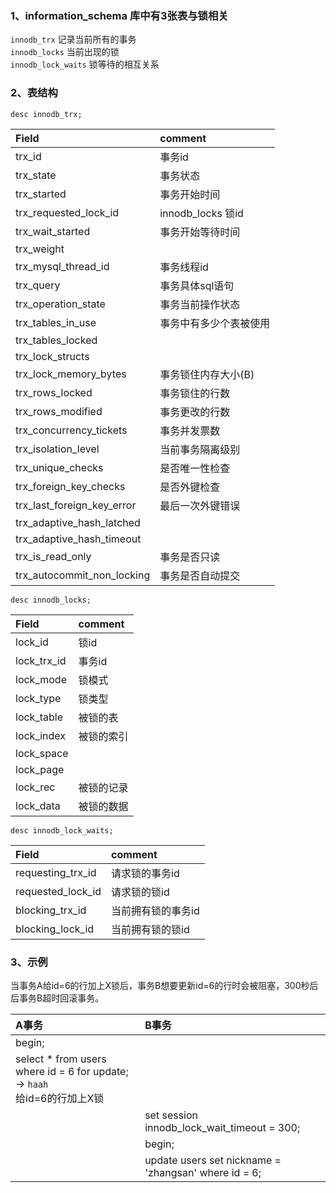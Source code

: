 ### 1、information_schema 库中有3张表与锁相关   
`innodb_trx` 记录当前所有的事务   
`innodb_locks` 当前出现的锁   
`innodb_lock_waits` 锁等待的相互关系   

### 2、表结构   
`desc innodb_trx;`   

| Field                      | comment                     |
| :------------------------- | :-------------------------- |
| trx_id                     | 事务id                      |
| trx_state                  | 事务状态                    |
| trx_started                | 事务开始时间                |
| trx_requested_lock_id      | innodb_locks 锁id           |
| trx_wait_started           | 事务开始等待时间            |
| trx_weight                 |                             |
| trx_mysql_thread_id        | 事务线程id                  |
| trx_query                  | 事务具体sql语句             |
| trx_operation_state        | 事务当前操作状态            |
| trx_tables_in_use          | 事务中有多少个表被使用      |
| trx_tables_locked          |                             |
| trx_lock_structs           |                             |
| trx_lock_memory_bytes      | 事务锁住内存大小(B)         |
| trx_rows_locked            | 事务锁住的行数              |
| trx_rows_modified          | 事务更改的行数              |
| trx_concurrency_tickets    | 事务并发票数                |
| trx_isolation_level        | 当前事务隔离级别            |
| trx_unique_checks          | 是否唯一性检查              |
| trx_foreign_key_checks     | 是否外键检查                |
| trx_last_foreign_key_error | 最后一次外键错误            |
| trx_adaptive_hash_latched  |                             |
| trx_adaptive_hash_timeout  |                             |
| trx_is_read_only           | 事务是否只读                |
| trx_autocommit_non_locking | 事务是否自动提交            |

`desc innodb_locks;`   

| Field                      | comment                     |
| :------------------------- | :-------------------------- |
| lock_id                    | 锁id                        |
| lock_trx_id                | 事务id                      |
| lock_mode                  | 锁模式                      |
| lock_type                  | 锁类型                      |
| lock_table                 | 被锁的表                    |
| lock_index                 | 被锁的索引                  |
| lock_space                 |                             |
| lock_page                  |                             |
| lock_rec                   | 被锁的记录                  |
| lock_data                  | 被锁的数据                  |

`desc innodb_lock_waits;`   

| Field                      | comment                     |
| :------------------------- | :-------------------------- |
| requesting_trx_id          | 请求锁的事务id              |
| requested_lock_id          | 请求锁的锁id                |
| blocking_trx_id            | 当前拥有锁的事务id          |
| blocking_lock_id           | 当前拥有锁的锁id            |

### 3、示例   
当事务A给id=6的行加上X锁后，事务B想要更新id=6的行时会被阻塞，300秒后后事务B超时回滚事务。   

| A事务 | B事务 |
| :------------------------------------------------------------------------- | :--------------------------------------------------- |
| begin;                                                                     |                                                      |
| select * from users where id = 6 for update; -> `haah`<br>给id=6的行加上X锁|                                                      |
|                                                                            | set session innodb_lock_wait_timeout = 300;          |
|                                                                            | begin;                                               |
|                                                                            | update users set nickname = 'zhangsan' where id = 6; |
